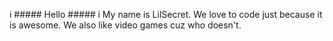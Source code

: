 i ##### Hello #####
i My name is LilSecret. We love to code just because it is awesome. We also like video games cuz who doesn't.

